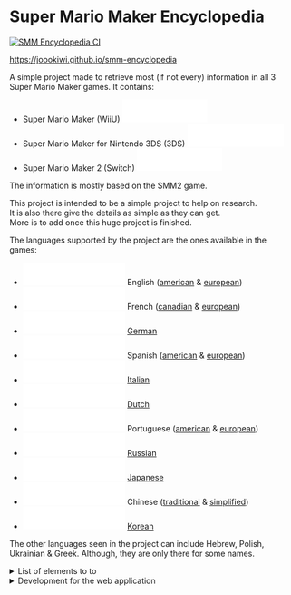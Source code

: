 # Super Mario Maker Encyclopedia

[![SMM Encyclopedia CI](https://github.com/joooKiwi/smm-encyclopedia/actions/workflows/workflow.yml/badge.svg)](https://github.com/joooKiwi/smm-encyclopedia/actions/workflows/workflow.yml)

https://joookiwi.github.io/smm-encyclopedia

A simple project made to retrieve most (if not every)
information in all 3 Super Mario Maker games. It contains:
 - Super Mario Maker (WiiU) ![~ SMM1](.github/styles/smm1-alias.svg)
 - Super Mario Maker for Nintendo 3DS (3DS) ![~ SMM3DS](.github/styles/smm3ds-alias.svg)
 - Super Mario Maker 2 (Switch) ![~ SMM2](.github/styles/smm2-alias.svg)

The information is mostly based on the SMM2 game.

This project is intended to be a simple project to help on research.<br/>
It is also there give the details as simple as they can get.<br/>
More is to add once this huge project is finished.

The languages supported by the project are the ones available in the games:
 - ![Partially done](.github/styles/partially-done.svg) English ([american](https://joookiwi.github.io/smm-encyclopedia/en_AM)
& [european](https://joookiwi.github.io/smm-encyclopedia/en-EU))
 - ![Partially done](.github/styles/partially-done.svg) French ([canadian](https://joookiwi.github.io/smm-encyclopedia/fr-CA)
& [european](https://joookiwi.github.io/smm-encyclopedia/fr-EU))
 - ![Not completed](.github/styles/not-completed.svg)  [German](https://joookiwi.github.io/smm-encyclopedia/de)
 - ![Not completed](.github/styles/not-completed.svg)  Spanish ([american](https://joookiwi.github.io/smm-encyclopedia/es-AM)
& [european](https://joookiwi.github.io/smm-encyclopedia/es-EU))
 - ![Not completed](.github/styles/not-completed.svg)  [Italian](https://joookiwi.github.io/smm-encyclopedia/it)
 - ![Not completed](.github/styles/not-completed.svg)  [Dutch](https://joookiwi.github.io/smm-encyclopedia/nl)
 - ![Not completed](.github/styles/not-completed.svg)  Portuguese ([american](https://joookiwi.github.io/smm-encyclopedia/pt-AM)
& [european](https://joookiwi.github.io/smm-encyclopedia/pt-EU))
 - ![Not completed](.github/styles/not-completed.svg)  [Russian](https://joookiwi.github.io/smm-encyclopedia/ru)
 - ![Not completed](.github/styles/not-completed.svg)  [Japanese](https://joookiwi.github.io/smm-encyclopedia/jp)
 - ![Not completed](.github/styles/not-completed.svg)  Chinese ([traditional](https://joookiwi.github.io/smm-encyclopedia/zh-T)
& [simplified](https://joookiwi.github.io/smm-encyclopedia/zh-S))
 - ![Not completed](.github/styles/not-completed.svg)  [Korean](https://joookiwi.github.io/smm-encyclopedia/ko)

The other languages seen in the project can include Hebrew, Polish, Ukrainian & Greek.
Although, they are only there for some names.

<details>
<summary>List of elements to to</summary>

## List of elements to do

- [ ] When giving an url <u>example.com/path</u>, it would be based on the browser language.<br/>
  And for <u>example.com/en-US/path</u>, then the language would be set to American English.
- [ ] Font family
  - [ ] from the Super Mario Maker games
  - [ ] from SMB, SMB3, SMW, NSMBU & SM3DW specifically
- [ ] Color mode implementation (independent of each and another)
  - [ ] Dark mode
  - [ ] Colour-blind mode
- [ ] Search engine.
- [ ] Options that would change the URL based on the application loaded.
- [ ] Sub-pages with reactive URL.

### Sub-page applications
- [ ] ![In progress](.github/styles/in-progress.svg)         Entity
- [ ] ![Not completed](.github/styles/not-completed.svg)     Character name
- [ ] ![Not completed](.github/styles/not-completed.svg)     Clear condition ![ (SMM3DS)](.github/styles/smm2-sub-page.svg)
    - [ ] ![Not completed](.github/styles/not-completed.svg) Clear condition category ![ (SMM2)](.github/styles/smm2-sub-page.svg)
- [x] ![Completed](.github/styles/completed.svg)             Entity limit
- [ ] ![Not completed](.github/styles/not-completed.svg)     Entity projectile
- [ ] ![Not completed](.github/styles/not-completed.svg)     Entity object
- [x] ![Completed](.github/styles/completed.svg)             Entity category
- [ ] ![Not completed](.github/styles/not-completed.svg)     Entity group
- [ ] ![Partially done](.github/styles/partially-done.svg)   Theme
- [ ] ![Not completed](.github/styles/not-completed.svg)     Time
- [x] ![Completed](.github/styles/completed.svg)             Game reference
- [ ] ![Not completed](.github/styles/not-completed.svg)     Game
- [ ] ![Partially done](.github/styles/partially-done.svg)   Game style</span>
- [ ] ![Not completed](.github/styles/not-completed.svg)     Entity behaviour
- [ ] ![Partially done](.github/styles/partially-done.svg)   Sound effect
    - [ ] ![Not completed](.github/styles/not-completed.svg) Sound effect category
- [x] ![Completed](.github/styles/completed.svg)             Course tag ![ (SMM2)](.github/styles/smm2-sub-page.svg)
- [ ] ![Not completed](.github/styles/not-completed.svg)     Predefined message ![ (SMM2)](.github/styles/smm2-sub-page.svg)
- [ ] ![Not completed](.github/styles/not-completed.svg)     Sample courses ![ (SMM2)](.github/styles/smm2-sub-page.svg)
- [ ] ![Not completed](.github/styles/not-completed.svg)     Medals ![ (SMM1)](.github/styles/smm1-sub-page.svg)
- [ ] ![Not completed](.github/styles/not-completed.svg)     Super Mario Challenges levels ![ (SMM3DS)](.github/styles/smm3ds-sub-page.svg)
- [ ] ![Not completed](.github/styles/not-completed.svg)     Job ![ (SMM2)](.github/styles/smm2-sub-page.svg)
- [ ] ![Not completed](.github/styles/not-completed.svg)     Official notification ![ (SMM2)](.github/styles/smm2-sub-page.svg)
- [ ] ![Not completed](.github/styles/not-completed.svg)     Ninji speedrun ![ (SMM2)](.github/styles/smm2-sub-page.svg)
- [ ] ![In progress](.github/styles/in-progress.svg)         Mystery Mushroom ![ (SMM1)](.github/styles/smm1-sub-page.svg)
- [x] ![Completed](.github/styles/completed.svg)             Mii costume ![ (SMM2)](.github/styles/smm2-sub-page.svg)
    - [x] ![Completed](.github/styles/completed.svg)         Mii costume category ![ (SMM2)](.github/styles/smm2-sub-page.svg)
- [ ] ![Not completed](.github/styles/not-completed.svg)     Editor voice
- [ ] ![Not completed](.github/styles/not-completed.svg)     Instrument
- [ ] ![Not completed](.github/styles/not-completed.svg)     Version

#### Other sub-pages (not directly related to the project)
- [ ] ![In progress](.github/styles/in-progress.svg)         Power-up priority
- [ ] ![Not completed](.github/styles/not-completed.svg)     Secret pages (by URL, by key combination & maybe other ones)

</details>
<details>
<summary>Development for the web application</summary>

## Development for the web application

<details>
<summary>Files & folders</summary>

### Standard used in the project

In order to have a clean way to navigate on the project, multiple standard have been made.

#### Imports

They are separated in different sections 
 - Import ordering
   1. SCSS files _(for React components)_
   2. Dependencies import
   3. Type import (not useful to debug)
   4. Real import (if used at compile time → `import type`)
 - Spacing for the import is aligned for better readability
 - Ordered alphabetically by group


#### Visibility

Since some visibilities are present in other languages (like Kotlin, Java, PHP or C#),
the project utilise some standard on the visibilities.

It utilises the Typescript system for the pre-established visibilities.
Then, for those that are not in the system, it uses somme pattern for it.

| Syntax               | in project |  in Typescript  |         in Javascript         |                                                                            Example |
|----------------------|:----------:|:---------------:|:-----------------------------:|-----------------------------------------------------------------------------------:|
| public [name]        |   public   |     public      |            public             |                                      <pre> public anExample<br/>public anExample() |
| [name]               |  package   |     public      |            public             |                                                     <pre>anExample<br/>anExample() |
| _[name]              | protected  |    protected    |            public             |                               <pre>protected _anExample<br/>protected _anExample() |
| __[name]<br/>#[name] |  private   |     private     | __ -> public<br/># -> private | <pre>#anExample<br/>#anExample()<br/>private __anExample<br/>private __anExample() |


#### Folder structure

The files are structured by folder.
Most of them are self-explanatory.

| Path                   | Meaning                                                                  |                                    Things to do | 
|:-----------------------|:-------------------------------------------------------------------------|------------------------------------------------:|
| src/app                | Application                                                              |                                                 |
| src/core               | The core elements of the project                                         |                                                 |
| src/lang               | The languages                                                            |                                                 |
| src/routes             | The routes of the project                                                |                                                 |
| src/util               | The utilities                                                            |     They should me moved into separate projects |
| src/bootstrap          | External dependencies to [Bootstrap](https://getbootstrap.com/)          |                                                 |
| src/navigation         | The application navigation (& footer)                                    |                                                 |
| src/resources          | The application resources (mostly CSV files)                             | Move this directory outside of the `src` folder |
| src/resources/compiled | The compiled (json files) from the CSV **(this should always be empty)** |                                                 |
| public/[any-folder]    | The images (& sounds) of the project                                     |                                                 |

#### File naming

The names of the files are important since some of them are for Typescript
and others gives meaning to them.

| Syntax                                                                                                              | Type of file                                                                        |         Javascript         |         Typescript          |
|:--------------------------------------------------------------------------------------------------------------------|:------------------------------------------------------------------------------------|:--------------------------:|:---------------------------:|
| [singular-name].ts<br/>[singular-name].container.ts<br/>[singular-name].builder.ts<br/>[singular-name].component.ts | A file declaration<br/>A file description<br/>A Builder class<br/>A React component | No<br/>Yes<br/>Yes<br/>Yes | Yes<br/>Yes<br/>Yes<br/>Yes |
| [plural-name].types.ts<br/>[plural-name].ts                                                                         | An enumeration declaration file<br/>An enumeration file                             |         No<br/>Yes         |         Yes<br/>Yes         |
| [lower-case-name].ts                                                                                                | Not a class, but some files or functions                                            | Yes or No<br/>_(not both)_ |             Yes             |

#### Variable / methods / class naming

The variables, methods & classes use a different format, but they all share at some point the standard.<br/>
They don't follow directly the standard, but have a general format followed.

| Syntax                    |                                               Description                                               |                               Applicable for                               | Example                                                                                                                                                          |
|:--------------------------|:-------------------------------------------------------------------------------------------------------:|:--------------------------------------------------------------------------:|------------------------------------------------------------------------------------------------------------------------------------------------------------------|
| [upper-case-name]         |                           An upper case name (using `_` as a word separator)                            |                         Constant<br/>Enum instance                         | <pre>AN_EXAMPLE                                                                                                                                                  |
| [lower-case-name]         |                                  A lower case name (using camel case)                                   |                                  Variable                                  | <pre>anExample                                                                                                                                                   |
| [capital-case]            |                                          A capital case name (                                          |      Class<br/>Interface<br/>Type<br/>Dynamic import method for class      | <pre>AnExample                                                                                                                                                   |
| [name][_[nameX]*]         |                             Multiple different names following each others                              |                            Variable<br/>Method                             | <pre>anExample_withSomething_secret                                                                                                                              |
| #[name]                   |                                          **(always)** private                                           |                            Variable<br/>Method                             | <pre>#anExample<br/>#anExample()                                                                                                                                 |
| $[name]                   |                     something that starts with a number<br/>*(Not a PHP variable)*                      |                            Variable<br/>Method                             | <pre>$1Example<br/>$1Example()                                                                                                                                   |
| _[name]                   |                                         **(always)** protected                                          |                                   Method                                   | <pre>_anExample()                                                                                                                                                |
| __[name]                  |                                      private (with private field)                                       |                          Getter & setter methods                           | <pre>get __anExample() {<br/>  this.#anExample;<br/>}<br/>set __anExample(value) {<br/>  this.#anExample = value;<br/>}                                          |
| `,`                       |                                        Ending with a leading `,`                                        | Creation (Array / Object)<br/>Call (method / constructor)<br/>Generic type | <pre>[a, b, c,]<br/>{a: 1, b: 2, c: 3,}<br/>anExample(a, b, c,)<br/>new AnExample(a, b, c,)<br/><br/>class AnExample<T,>{ ... }<br/>anExample<T,>(t: T,)         |
| <code>&#124;              |                                       **(always)** Before a join                                        |                                    Type                                    | <pre>type AnExample = &#124; TypeA &#124; TypeB;                                                                                                                 |                                                                            |
| `'`<br/>not `"`           |                            For a string variable, `'` is used instead of `"`                            |                            String<br/>Character                            | <pre>type AnExampleString = 'something';<br/>type AnExampleCharacter = 'A';                                                                                      |
| `;`                       |                                     **(always)** Ending with a `;`                                      |                        Variable<br/>Class<br/>Type                         | <pre>const anExample = 420 / 69;<br/><br/>class AnExample {<br/>  fieldA;<br/>  fieldB;<br/>}<br/><br/>type AnExample = \`Jank ${&#124; 'city' &#124; 'game'}\`; |
| no `;`                    |                                      **(never)** Ending with a `;`                                      |                                 Interface                                  | <pre>interface AnExample {<br/>  fieldA<br/>  fieldB<br/>}                                                                                                       |
| `null`<br/>no `undefined` | To be like Kotlin, Java, C#, PHP & others, the use of `null` is the only one for the nullable variables |                                    Type                                    | <pre>type AnExample = &#124; AType &#124; null;                                                                                                                  |

#### Files using a CSV source

In the core (`src/core/...`), the files have some formatting that each have their responsibility.
The only ones that are used outside are:
 - Interface
 - Enum (sometimes even in the `src/util/DynamicImporter.ts`)
 - The loader types (`Loader.types`)

The rest should not be used outside the same package (folder).

| Format              | Type      |                                                 Description                                                 |                                Dependencies |
|:--------------------|:----------|:-----------------------------------------------------------------------------------------------------------:|--------------------------------------------:|
| [name].template.ts  | Template  |                                   The template associated to the CSV file                                   |                                        Type |
| [name].loader.ts    | Loader    |                                         The file loader (main core)                                         |               Builder<br/>Template<br/>Type |
| Loader.types.ts     | Type      |                                  Types only applicable to the file loaders                                  |                                             |
| [name].builder.ts   | Builder   |                                   The builder class that create the class                                   | Template <br/>Class<br/>Enum _(some times)_ |
| [name].provider.ts  | Provider  | The provider class that will get or create the specific instance<br/>(will never create duplicate instance) |                        Interface <br/>Class |
| [name].ts           | Interface |                                The class description that is used elsewhere                                 |                                        Type |
| Empty[name].ts      | Singleton |                                          The empty class instance                                           |                                   Interface |
| [name].container.ts | Class     |                                             The class instance                                              |                                   Interface |
| [plural-name].ts    | Enum      |                                     Every elements as an enum instance                                      |                          Loader _(dynamic)_ |

<br/>
The types used in the interface:

| Type        |                                                Use case |
|:------------|--------------------------------------------------------:|
| boolean     |                                        Most of the time |
| number      |                                        Most of the time |
| string      | translation key<br/>acronym<br/>name fields<br/>comment |
| object      |                                              Properties |
| enumeration |                Properties use other `scr/core` elements |

</details>

#### Dependencies

<details>
<summary>Grid</summary>

##### Grid dependencies

| Name                                        |                                                                                   Direct dependency                                                                                   |       Indirect dependency        |
|:--------------------------------------------|:-------------------------------------------------------------------------------------------------------------------------------------------------------------------------------------:|:--------------------------------:|
| Entity                                      | Clear condition<br/>Entity limit<br/>Entity category<br/>Theme<br/>Time<br/>Game<br/>Game style<br/>Mystery Mushroom<br/>Entity behaviour<br/>Editor voice<br/>Instrument<br/>Version |  Entity group<br/>Night effect   |
| Character name                              |                                                                                     Editor voice                                                                                      |                                  |
| Clear condition <sup>(SMM2)                 |                                                                               Clear condition category                                                                                |              Entity              |
| Clear condition category <sup>(SMM2)        |                                                                                                                                                                                       |         Clear condition          |
| Entity limit                                |                                                                                                                                                                                       |              Entity              |
| Entity projectile                           |                                                                                                                                                                                       |              Entity              |
| Entity object                               |                                                                                                                                                                                       |              Entity              |
| Entity category                             |                                                                                                                                                                                       |              Entity              |
| Entity group                                |                                                                                        Entity                                                                                         |                                  |
| Theme                                       |                                                                                                                                                                                       |          Time<br/>Game           |
| Time                                        |                                                                                                                                                                                       |                                  |
| Game reference                              |                                                                                                                                                                                       |       Game<br/>Game style        |
| Game                                        |                                                                                    Game reference                                                                                     |                                  |
| Game style                                  |                                                                            Game reference<br/>Night effect                                                                            |                                  |
| Entity behaviour                            |                                                                                                                                                                                       |              Entity              |
| Sound effect                                |                                                                                 Sound effect category                                                                                 | Entity<br/>Entity group<br/>Game |
| Sound effect category                       |                                                                                                                                                                                       |           Sound effect           |
| Course tag <sup>(SMM2)                      |                                                                                                                                                                                       |                                  |
| Predefined message <sup>(SMM2)              |                                                                                                                                                                                       |                                  |
| Sample courses <sup>(SMM2)                  |                                                                                                                                                                                       |                                  |
| Medals <sup>(SMM1)                          |                                                                                                                                                                                       |    Entity<br/>Character name     |
| Super Mario Challenges levels <sup>(SMM3DW) |                                                                                                                                                                                       |                                  |
| Job <sup>(SMM2)                             |                                                                                                                                                                                       |              Entity              |
| Official notification <sup>(SMM2)           |                                                                                                                                                                                       |      Entity<br/>Mii costume      |
| Ninji speedrun <sup>(SMM2)                  |                                                                                                                                                                                       |                                  |
| Mystery Mushroom <sup>(SMM1)                |                                                                                                                                                                                       |                                  |
| Mii costume <sup>(SMM2)                     |                                                                                 Mii costume category                                                                                  |              Entity              |
| Mii costume category <sup>(SMM2)            |                                                                                                                                                                                       |           Mii costume            |
| Editor voice                                |                                                                                                                                                                                       |    Entity<br/>Character name     |
| Instrument                                  |                                                                                                                                                                                       |              Entity              |
| Version                                     |                                                                                      Game style                                                                                       |                                  |

</details>
<details>
<summary>Flowchart (does not work on the mobile app)</summary>

<details>
<summary>Legends</summary>

##### Flowchart dependencies

```mermaid
flowchart TB
  E(("General<br/>dependency"))
  subgraph Exclusive to...
    SMM1{{"Super Mario Maker (WiiU)"}}
    SMM3DS>"Super Mario Maker for Nintendo 3DS (3DS)"]
    SMM2[\"Super Mario Maker 2 (Switch)"\]
  end
  subgraph Depencencies to...
    A -- Direct --> B
    C -. "Indirect (via the DynamicImporter)" .-> D
  end
```

</details>

The dependencies imply that the entity uses almost everything in the project.<br/>
So, some recursive dependencies are in place to make the project compile.

To simplify the diagram, the entity dependencies has been removed to help readability.<br>
And the dependencies used in the Entity are:<br/>
1. Clear condition
2. Editor voice
3. Entity behaviour
4. Entity category
5. Entity group _(by dynamic import)_
6. Entity limit
7. Entity projectile
8. Entity object
9. Game
10. Game style
11. Instrument
12. Mystery Mushroom
13. Night effect _(by dynamic import)_
14. Theme
15. Time
16. Version

```mermaid
flowchart LR
  CN(("Character<br/>name"))
  CC[\Clear condition\]
  CCC[\Clear condition category\]
  CT[\Course tag\]
  EV((Editor voice))
  E{"Entity<br/>(the main content)"}
  EB(("Entity<br/>behaviour"))
  EC(("Entity<br/>category"))
  EG((Entity group))
  EL((Entity limit))
  EP((Entity<br/>projectile))
  EO((Entity<br/>object))
  G((Game))
  GR(("Game<br/>reference"))
  GS((Game style))
  I((Instrument))
  J[\Job\]
  M{{Medal}}
  MC[\Mii costume\]
  MCC[\Mii costume category\]
  MM{{Mystery Mushroom}}
  NE((Night effect))
  NS[\Ninji speedrun\]
  ON(("Official<br/>notification"))
  PM[\Predefined message\]
  SC[\Sample course\]
  SE((Sound effect))
  SEC(("Sound effect<br/>category"))
  SMCL>Super Mario Challenges level]
  Th((Theme))
  Ti((Time))
  V((Version))
  

  subgraph Independant
    CT & J & M & NS & ON & PM & SC & SMCL
  end
  subgraph Entity
   E & EB & EC & EG & EL & EO & EP & I & MM
  end

  subgraph Sound effect
    SE     --> SEC
    SEC    -.-> SE
  end
  subgraph "Clear condition (SMM2)"
    CC     -->  CCC
    CCC    -.-> CC
  end
  CN       -->  EV
  CC       -.-> E
  EV       -.-> CN & E
  EB       -.-> E
  EC       -.-> E
  EG       -->  E
  EL       -.-> E
  EO       -.-> E
  EP       -.-> E
  SE       -.-> E & EG & G
  Th       -.-> Ti & G
  V        -->  GS
  subgraph Game
    G & GS -->  GR
    GR     -.-> G & GS
    subgraph Game style
      GS   -->  NE
    end
  end
  I        -.-> E
  J        -.-> E
  M        -.-> CN & E
  MC       -.-> E
  subgraph "Mii costume (SMM2)"
    MC     -->  MCC
    MCC    -.-> MC
  end
  NE       -.-> CN & GS & E
  ON       -.-> E & MC

```

</details>

<details>
<summary>NPM commands</summary>

### NPM commands

#### Prerequisites

Before running the application, make sure that `npm` is installed.

Then, from there,
 - run `npm install` to install the `node_modules` package

#### Run the project locally (desktop and mobile)

To run the project, the command `npm run start` is the only thing to do.
 - CSV → Json;
 - Start the development mode;
 - Reload on edits (and save);
 - In the console (and command prompt), display any lint errors.

The project could also be run with `npm run fast-start` to omit:
 - CSV → Json
 - (Other things in the future)

By default, it will open it in the default browser automatically.
If it has not worked, then, open [localhost:3000/smm-encyclopedia](http://localhost:3000/smm-encyclopedia) to display the application.

If it needs to be tested on other devices than the local machine, there will be another address.
An example could be [192.168.4.20:3000/smm-encyclopedia](http://192.168.4.20:3000/smm-encyclopedia).

#### Running tests

The command to execute the tests is `npm run test`.

Then, from  that, it will start an interactive watch mode.
For more details, see [how to run the tests](https://facebook.github.io/create-react-app/docs/running-tests).

#### Deploying the changes to the server

Since the project uses the workflow (in [.github/workflows/workflow.yml](https://github.com/joooKiwi/smm-encyclopedia/blob/main/.github/workflows/workflow.yml)),
it will automatically push the changes once there is a commit in the main branch.

It automatically calls the command `npm run deploy` (implicitly calling `npm run predeploy`).

With the deployment, it will automatically call `npm run build` and will:
 - Minify of the files;
 - Contain files formatted in _static/js/\[420.jank69].chunk.js_ and _static/css/\[420.jank69].chunk.css_.

See [the application's deployment](https://facebook.github.io/create-react-app/docs/deployment) to know in details how the **React build** is done.

The code will be pushed in the branch [github-pages branch](https://github.com/joooKiwi/smm-encyclopedia/tree/gh-pages) by the workflow.

</details>
</details>